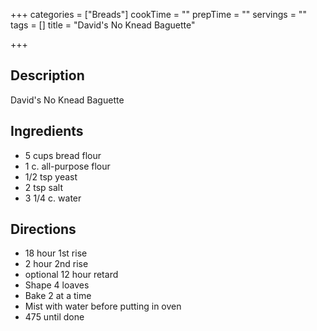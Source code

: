 +++
categories = ["Breads"]
cookTime = ""
prepTime = ""
servings = ""
tags = []
title = "David's No Knead Baguette"

+++
## Description

David's No Knead Baguette

## Ingredients

* 5 cups bread flour
* 1 c. all-purpose flour
* 1/2 tsp yeast
* 2 tsp salt
* 3 1/4 c. water

## Directions

* 18 hour 1st rise
* 2 hour 2nd rise
* optional 12 hour retard
* Shape 4 loaves
* Bake 2 at a time
* Mist with water before putting in oven
* 475 until done
